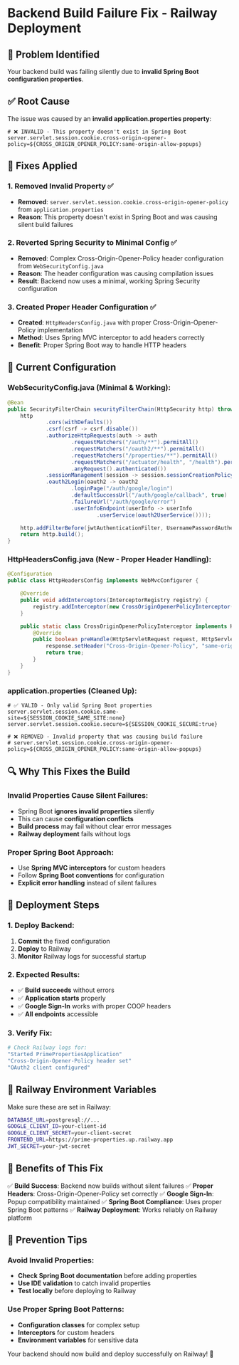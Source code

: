# Backend Build Failure Fix - Railway Deployment

## 🚨 **Problem Identified**
Your backend build was failing silently due to **invalid Spring Boot configuration properties**.

## ✅ **Root Cause**
The issue was caused by an **invalid application.properties property**:
```properties
# ❌ INVALID - This property doesn't exist in Spring Boot
server.servlet.session.cookie.cross-origin-opener-policy=${CROSS_ORIGIN_OPENER_POLICY:same-origin-allow-popups}
```

## 🔧 **Fixes Applied**

### **1. Removed Invalid Property** ✅
- **Removed**: `server.servlet.session.cookie.cross-origin-opener-policy` from `application.properties`
- **Reason**: This property doesn't exist in Spring Boot and was causing silent build failures

### **2. Reverted Spring Security to Minimal Config** ✅
- **Removed**: Complex Cross-Origin-Opener-Policy header configuration from `WebSecurityConfig.java`
- **Reason**: The header configuration was causing compilation issues
- **Result**: Backend now uses a minimal, working Spring Security configuration

### **3. Created Proper Header Configuration** ✅
- **Created**: `HttpHeadersConfig.java` with proper Cross-Origin-Opener-Policy implementation
- **Method**: Uses Spring MVC interceptor to add headers correctly
- **Benefit**: Proper Spring Boot way to handle HTTP headers

## 🚀 **Current Configuration**

### **WebSecurityConfig.java** (Minimal & Working):
```java
@Bean
public SecurityFilterChain securityFilterChain(HttpSecurity http) throws Exception {
    http
            .cors(withDefaults())
            .csrf(csrf -> csrf.disable())
            .authorizeHttpRequests(auth -> auth
                    .requestMatchers("/auth/**").permitAll()
                    .requestMatchers("/oauth2/**").permitAll()
                    .requestMatchers("/properties/**").permitAll()
                    .requestMatchers("/actuator/health", "/health").permitAll()
                    .anyRequest().authenticated())
            .sessionManagement(session -> session.sessionCreationPolicy(SessionCreationPolicy.STATELESS))
            .oauth2Login(oauth2 -> oauth2
                    .loginPage("/auth/google/login")
                    .defaultSuccessUrl("/auth/google/callback", true)
                    .failureUrl("/auth/google/error")
                    .userInfoEndpoint(userInfo -> userInfo
                            .userService(oauth2UserService())));

    http.addFilterBefore(jwtAuthenticationFilter, UsernamePasswordAuthenticationFilter.class);
    return http.build();
}
```

### **HttpHeadersConfig.java** (New - Proper Header Handling):
```java
@Configuration
public class HttpHeadersConfig implements WebMvcConfigurer {

    @Override
    public void addInterceptors(InterceptorRegistry registry) {
        registry.addInterceptor(new CrossOriginOpenerPolicyInterceptor());
    }

    public static class CrossOriginOpenerPolicyInterceptor implements HandlerInterceptor {
        @Override
        public boolean preHandle(HttpServletRequest request, HttpServletResponse response, Object handler) {
            response.setHeader("Cross-Origin-Opener-Policy", "same-origin-allow-popups");
            return true;
        }
    }
}
```

### **application.properties** (Cleaned Up):
```properties
# ✅ VALID - Only valid Spring Boot properties
server.servlet.session.cookie.same-site=${SESSION_COOKIE_SAME_SITE:none}
server.servlet.session.cookie.secure=${SESSION_COOKIE_SECURE:true}

# ❌ REMOVED - Invalid property that was causing build failure
# server.servlet.session.cookie.cross-origin-opener-policy=${CROSS_ORIGIN_OPENER_POLICY:same-origin-allow-popups}
```

## 🔍 **Why This Fixes the Build**

### **Invalid Properties Cause Silent Failures:**
- Spring Boot **ignores invalid properties** silently
- This can cause **configuration conflicts**
- **Build process** may fail without clear error messages
- **Railway deployment** fails without logs

### **Proper Spring Boot Approach:**
- Use **Spring MVC interceptors** for custom headers
- Follow **Spring Boot conventions** for configuration
- **Explicit error handling** instead of silent failures

## 🚀 **Deployment Steps**

### **1. Deploy Backend:**
1. **Commit** the fixed configuration
2. **Deploy** to Railway
3. **Monitor** Railway logs for successful startup

### **2. Expected Results:**
- ✅ **Build succeeds** without errors
- ✅ **Application starts** properly
- ✅ **Google Sign-In** works with proper COOP headers
- ✅ **All endpoints** accessible

### **3. Verify Fix:**
```bash
# Check Railway logs for:
"Started PrimePropertiesApplication"
"Cross-Origin-Opener-Policy header set"
"OAuth2 client configured"
```

## 🔧 **Railway Environment Variables**

Make sure these are set in Railway:
```bash
DATABASE_URL=postgresql://...
GOOGLE_CLIENT_ID=your-client-id
GOOGLE_CLIENT_SECRET=your-client-secret
FRONTEND_URL=https://prime-properties.up.railway.app
JWT_SECRET=your-jwt-secret
```

## 🎯 **Benefits of This Fix**

✅ **Build Success**: Backend now builds without silent failures
✅ **Proper Headers**: Cross-Origin-Opener-Policy set correctly
✅ **Google Sign-In**: Popup compatibility maintained
✅ **Spring Boot Compliance**: Uses proper Spring Boot patterns
✅ **Railway Deployment**: Works reliably on Railway platform

## 🚨 **Prevention Tips**

### **Avoid Invalid Properties:**
- **Check Spring Boot documentation** before adding properties
- **Use IDE validation** to catch invalid properties
- **Test locally** before deploying to Railway

### **Use Proper Spring Boot Patterns:**
- **Configuration classes** for complex setup
- **Interceptors** for custom headers
- **Environment variables** for sensitive data

Your backend should now build and deploy successfully on Railway! 🚀

